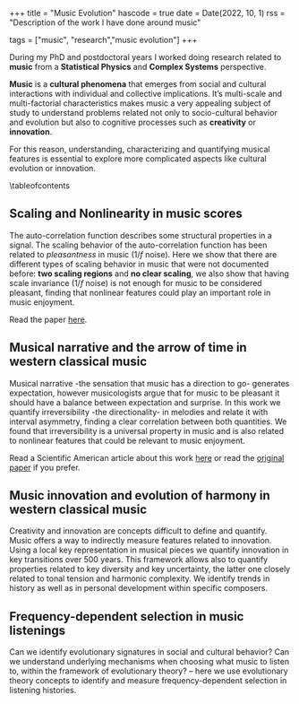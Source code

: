 +++
title = "Music Evolution"
hascode = true
date = Date(2022, 10, 1)
rss = "Description of the work I have done around music"

tags = ["music", "research","music evolution"]
+++

During my PhD and postdoctoral years I worked doing research related to **music** from a **Statistical Physics** and **Complex Systems** perspective. 

**Music** is a **cultural phenomena** that emerges from social and cultural interactions with individual and collective implications. It’s multi-scale and multi-factorial characteristics makes music a very appealing subject of study to understand problems related not only to socio-cultural behavior and evolution but also to cognitive processes such as **creativity** or **innovation**.

For this reason, understanding, characterizing and quantifying musical features is essential to explore more complicated aspects like cultural evolution or innovation.

\tableofcontents

## Scaling and Nonlinearity in music scores
The auto-correlation function describes some structural properties in a signal. The scaling behavior of the auto-correlation function has been related to _pleasantness_ in music ($1/f$ noise). Here we show that there are different types of scaling behavior in music that were not documented before: **two scaling regions** and **no clear scaling**, we also show that having scale invariance ($1/f$ noise) is not enough for music to be considered pleasant, finding that nonlinear features could play an important role in music enjoyment.

Read the paper [here](https://github.com/spiralizing/CVResume/blob/main/Papers/Paper-2017Scaling.pdf).

## Musical narrative and the arrow of time in western classical music

Musical narrative -the sensation that music has a direction to go- generates expectation, however musicologists argue that for music to be pleasant it should have a balance between expectation and surprise. In this work we quantify irreversibility -the directionality- in melodies and relate it with interval asymmetry, finding a clear correlation between both quantities. We found that irreversibility is a universal property in music and is also related to nonlinear features that could be relevant to music enjoyment.

Read a Scientific American article about this work [here](https://www.scientificamerican.com/article/times-arrow-flies-through-500-years-of-classical-music-physicists-say/)
or read the [original paper](https://github.com/spiralizing/CVResume/blob/main/Papers/Paper2020-Irreversibility.pdf) if you prefer.
## Music innovation and evolution of harmony in western classical music

Creativity and innovation are concepts difficult to define and quantify. Music offers a way to indirectly measure features related to innovation. Using a local key representation in musical pieces we quantify innovation in key transitions over 500 years. This framework allows also to quantify properties related to key diversity and key uncertainty, the latter one closely related to tonal tension and harmonic complexity. We identify trends in history as well as in personal development within specific composers.


## Frequency-dependent selection in music listenings

Can we identify evolutionary signatures in social and cultural behavior? Can we understand underlying mechanisms when choosing what music to listen to, within the framework of evolutionary theory? – here we use evolutionary theory concepts to identify and measure frequency-dependent selection in listening histories.
